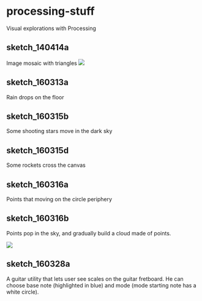 # processing-stuff
Visual explorations with Processing

## sketch_140414a
Image mosaic with triangles
![](https://github.com/patjennings/processing-stuff/blob/master/sketch_140414a/salon_de_mobile_2014_overview.png)

## sketch_160313a
Rain drops on the floor


## sketch_160315b
Some shooting stars move in the dark sky

## sketch_160315d
Some rockets cross the canvas

## sketch_160316a
Points that moving on the circle periphery

## sketch_160316b
Points pop in the sky, and gradually build a cloud made of points.

![](https://github.com/patjennings/processing-stuff/blob/master/sketch_160316b/capture_160317.png)

## sketch_160328a
A guitar utility that lets user see scales on the guitar fretboard. He can choose base note (highlighted in blue) and mode (mode starting note has a white circle).